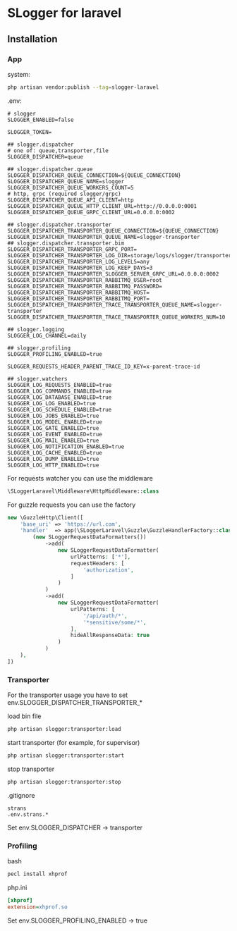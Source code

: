 
# SLogger for laravel 

## Installation

### App

system:
```bash
php artisan vendor:publish --tag=slogger-laravel
```

.env:
```dotenv
# slogger
SLOGGER_ENABLED=false

SLOGGER_TOKEN=

## slogger.dispatcher
# one of: queue,transporter,file
SLOGGER_DISPATCHER=queue

## slogger.dispatcher.queue
SLOGGER_DISPATCHER_QUEUE_CONNECTION=${QUEUE_CONNECTION}
SLOGGER_DISPATCHER_QUEUE_NAME=slogger
SLOGGER_DISPATCHER_QUEUE_WORKERS_COUNT=5
# http, grpc (required slogger/grpc)
SLOGGER_DISPATCHER_QUEUE_API_CLIENT=http
SLOGGER_DISPATCHER_QUEUE_HTTP_CLIENT_URL=http://0.0.0.0:0001
SLOGGER_DISPATCHER_QUEUE_GRPC_CLIENT_URL=0.0.0.0:0002

## slogger.dispatcher.transporter
SLOGGER_DISPATCHER_TRANSPORTER_QUEUE_CONNECTION=${QUEUE_CONNECTION}
SLOGGER_DISPATCHER_TRANSPORTER_QUEUE_NAME=slogger-transporter
## slogger.dispatcher.transporter.bim
SLOGGER_DISPATCHER_TRANSPORTER_GRPC_PORT=
SLOGGER_DISPATCHER_TRANSPORTER_LOG_DIR=storage/logs/slogger/transporter
SLOGGER_DISPATCHER_TRANSPORTER_LOG_LEVELS=any
SLOGGER_DISPATCHER_TRANSPORTER_LOG_KEEP_DAYS=3
SLOGGER_DISPATCHER_TRANSPORTER_SLOGGER_SERVER_GRPC_URL=0.0.0.0:0002
SLOGGER_DISPATCHER_TRANSPORTER_RABBITMQ_USER=root
SLOGGER_DISPATCHER_TRANSPORTER_RABBITMQ_PASSWORD=
SLOGGER_DISPATCHER_TRANSPORTER_RABBITMQ_HOST=
SLOGGER_DISPATCHER_TRANSPORTER_RABBITMQ_PORT=
SLOGGER_DISPATCHER_TRANSPORTER_TRACE_TRANSPORTER_QUEUE_NAME=slogger-transporter
SLOGGER_DISPATCHER_TRANSPORTER_TRACE_TRANSPORTER_QUEUE_WORKERS_NUM=10

## slogger.logging
SLOGGER_LOG_CHANNEL=daily

## slogger.profiling
SLOGGER_PROFILING_ENABLED=true

SLOGGER_REQUESTS_HEADER_PARENT_TRACE_ID_KEY=x-parent-trace-id

## slogger.watchers
SLOGGER_LOG_REQUESTS_ENABLED=true
SLOGGER_LOG_COMMANDS_ENABLED=true
SLOGGER_LOG_DATABASE_ENABLED=true
SLOGGER_LOG_LOG_ENABLED=true
SLOGGER_LOG_SCHEDULE_ENABLED=true
SLOGGER_LOG_JOBS_ENABLED=true
SLOGGER_LOG_MODEL_ENABLED=true
SLOGGER_LOG_GATE_ENABLED=true
SLOGGER_LOG_EVENT_ENABLED=true
SLOGGER_LOG_MAIL_ENABLED=true
SLOGGER_LOG_NOTIFICATION_ENABLED=true
SLOGGER_LOG_CACHE_ENABLED=true
SLOGGER_LOG_DUMP_ENABLED=true
SLOGGER_LOG_HTTP_ENABLED=true
```

For requests watcher you can use the middleware

```php
\SLoggerLaravel\Middleware\HttpMiddleware::class
```

For guzzle requests you can use the factory

```php
new \GuzzleHttp\Client([
    'base_uri' => 'https://url.com',
    'handler'  => app(\SLoggerLaravel\Guzzle\GuzzleHandlerFactory::class)->prepareHandler(
        (new SLoggerRequestDataFormatters())
            ->add(
                new SLoggerRequestDataFormatter(
                    urlPatterns: ['*'],
                    requestHeaders: [
                        'authorization',
                    ]
                )
            )
            ->add(
                new SLoggerRequestDataFormatter(
                    urlPatterns: [
                        '/api/auth/*',
                        '*sensitive/some/*',
                    ],
                    hideAllResponseData: true
                )
            )
    ),
])
```

### Transporter

For the transporter usage you have to set env.SLOGGER_DISPATCHER_TRANSPORTER_*

load bin file
```bash
php artisan slogger:transporter:load
```

start transporter (for example, for supervisor)
```bash
php artisan slogger:transporter:start
```

stop transporter
```bash
php artisan slogger:transporter:stop
```

.gitignore
```gitignore
strans
.env.strans.*
```

Set env.SLOGGER_DISPATCHER -> transporter

### Profiling

bash
```bash
pecl install xhprof
```

php.ini
```ini
[xhprof]
extension=xhprof.so
```

Set env.SLOGGER_PROFILING_ENABLED -> true
